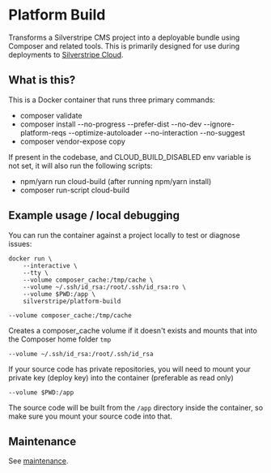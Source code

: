 # Platform Build

Transforms a Silverstripe CMS project into a deployable bundle using Composer
and related tools. This is primarily designed for use during deployments to
[Silverstripe Cloud](https://silverstripe.cloud).

## What is this?

This is a Docker container that runs three primary commands:

 - composer validate
 - composer install --no-progress --prefer-dist --no-dev --ignore-platform-reqs --optimize-autoloader --no-interaction --no-suggest
 - composer vendor-expose copy

If present in the codebase, and CLOUD_BUILD_DISABLED env variable is not set, it will also run the following scripts:

 - npm/yarn run cloud-build (after running npm/yarn install)
 - composer run-script cloud-build

## Example usage / local debugging

You can run the container against a project locally to test or diagnose issues:

```
docker run \
    --interactive \
    --tty \
    --volume composer_cache:/tmp/cache \
    --volume ~/.ssh/id_rsa:/root/.ssh/id_rsa:ro \
    --volume $PWD:/app \
    silverstripe/platform-build
```

`--volume composer_cache:/tmp/cache`

Creates a composer_cache volume if it doesn't exists and mounts that into the
Composer home folder `tmp`

`--volume ~/.ssh/id_rsa:/root/.ssh/id_rsa`

If your source code has private repositories, you will need to mount your
private key (deploy key) into the container (preferable as read only)

`--volume $PWD:/app`

The source code will be built from the `/app` directory inside the container, so
make sure you mount your source code into that.

## Maintenance

See [maintenance](docs/maintenance.md).
